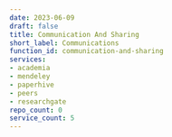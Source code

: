 ```yaml
---
date: 2023-06-09
draft: false
title: Communication And Sharing
short_label: Communications
function_id: communication-and-sharing
services:
- academia
- mendeley
- paperhive
- peers
- researchgate
repo_count: 0
service_count: 5
---
```



